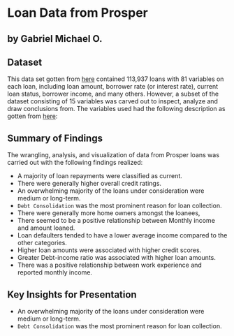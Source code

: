 # Loan Data from Prosper
## by Gabriel Michael O.


## Dataset

This data set gotten from [here](https://s3.amazonaws.com/udacity-hosted-downloads/ud651/prosperLoanData.csv) contained 113,937 loans with 81 variables on each loan, including loan amount, borrower rate (or interest rate), current loan status, borrower income, and many others. However, a subset of the dataset consisting of 15 variables was carved out to inspect, analyze and draw conclusions from. The variables used had the following description as gotten from [here](https://docs.google.com/spreadsheets/d/1gDyi_L4UvIrLTEC6Wri5nbaMmkGmLQBk-Yx3z0XDEtI/edit#gid=0_):

## Summary of Findings

The wrangling, analysis, and visualization of data from Prosper loans was carried out with the following findings realized:

   - A majority of loan repayments were classified as current.
   - There were generally  higher overall credit ratings.
   - An overwhelming majority of the loans under consideration were medium or long-term.
   - `Debt Consolidation` was the most prominent reason for loan collection.
   - There were generally more home owners amongst the loanees, 
   - There seemed to be a positive relationship between Monthly income and amount loaned. 
   - Loan defaulters tended to have a lower average income compared to the other categories. 
   - Higher loan amounts were associated with higher credit scores.
   - Greater Debt-income ratio was associated with higher loan amounts.
   - There was a positive relationship between work experience and reported monthly income.


## Key Insights for Presentation

   - An overwhelming majority of the loans under consideration were medium or long-term.
   - `Debt Consolidation` was the most prominent reason for loan collection.
